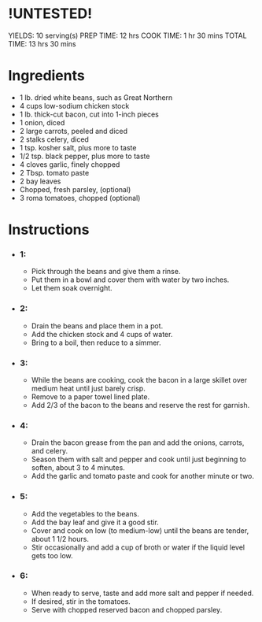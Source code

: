 # !UNTESTED!
YIELDS: 10 serving(s)
PREP TIME: 12 hrs
COOK TIME: 1 hr 30 mins
TOTAL TIME: 13 hrs 30 mins

# Ingredients
- 1 lb. dried white beans, such as Great Northern
- 4 cups low-sodium chicken stock
- 1 lb. thick-cut bacon, cut into 1-inch pieces
- 1 onion, diced
- 2 large carrots, peeled and diced
- 2 stalks celery, diced
- 1 tsp. kosher salt, plus more to taste
- 1/2 tsp. black pepper, plus more to taste
- 4 cloves garlic, finely chopped
- 2 Tbsp. tomato paste
- 2 bay leaves
- Chopped, fresh parsley, (optional)
- 3 roma tomatoes, chopped (optional)

# Instructions
- ### 1:
  - Pick through the beans and give them a rinse.
  - Put them in a bowl and cover them with water by two inches.
  - Let them soak overnight.
- ### 2:
  - Drain the beans and place them in a pot.
  - Add the chicken stock and 4 cups of water.
  - Bring to a boil, then reduce to a simmer.
- ### 3:
  - While the beans are cooking, cook the bacon in a large skillet over medium heat until just barely crisp.
  - Remove to a paper towel lined plate.
  - Add 2/3 of the bacon to the beans and reserve the rest for garnish.
- ### 4:
  - Drain the bacon grease from the pan and add the onions, carrots, and celery.
  - Season them with salt and pepper and cook until just beginning to soften, about 3 to 4 minutes.
  - Add the garlic and tomato paste and cook for another minute or two.
- ### 5:
  - Add the vegetables to the beans.
  - Add the bay leaf and give it a good stir.
  - Cover and cook on low (to medium-low) until the beans are tender, about 1 1/2 hours.
  - Stir occasionally and add a cup of broth or water if the liquid level gets too low.
- ### 6:
  - When ready to serve, taste and add more salt and pepper if needed.
  - If desired, stir in the tomatoes.
  - Serve with chopped reserved bacon and chopped parsley.
